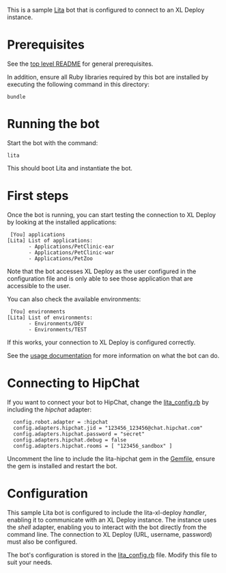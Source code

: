 This is a sample [Lita](https://docs.lita.io/) bot that is configured to connect to an XL Deploy instance.

# Prerequisites

See the [top level README](../README.md#prerequisites) for general prerequisites.

In addition, ensure all Ruby libraries required by this bot are installed by executing the following command in this directory:

```
bundle
```

# Running the bot

Start the bot with the command:

```
lita
```

This should boot Lita and instantiate the bot.

# First steps

Once the bot is running, you can start testing the connection to XL Deploy by looking at the installed applications:

```
 [You] applications
[Lita] List of applications:
       - Applications/PetClinic-ear
       - Applications/PetClinic-war
       - Applications/PetZoo
```

Note that the bot accesses XL Deploy as the user configured in the configuration file and is only able to see those application that are accessible to the user.

You can also check the available environments:

```
 [You] environments
[Lita] List of environments:
       - Environments/DEV
       - Environments/TEST
```

If this works, your connection to XL Deploy is configured correctly.

See the [usage documentation](https://github.com/mpvvliet/xl-chatops-integrations/tree/master/lita-xl-deploy#usage) for more information on what the bot can do.

# Connecting to HipChat

If you want to connect your bot to HipChat, change the [lita_config.rb](lita_config.rb) by including the _hipchat_ adapter:

```
  config.robot.adapter = :hipchat
  config.adapters.hipchat.jid = "123456_123456@chat.hipchat.com"
  config.adapters.hipchat.password = "secret"
  config.adapters.hipchat.debug = false
  config.adapters.hipchat.rooms = [ "123456_sandbox" ]
```

Uncomment the line to include the lita-hipchat gem in the [Gemfile](Gemfile), ensure the gem is installed and restart the bot.

# Configuration

This sample Lita bot is configured to include the lita-xl-deploy _handler_, enabling it to communicate with an XL Deploy instance. The instance uses the _shell_ adapter, enabling you to interact with the bot directly from the command line. The connection to XL Deploy (URL, username, password) must also be configured.

The bot's configuration is stored in the [lita_config.rb](lita_config.rb) file. Modify this file to suit your needs.
